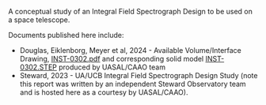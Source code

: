 A conceptual study of an Integral Field Spectrograph Design to be used on a space telescope.

Documents published here include: 
- Douglas, Eiklenborg, Meyer et al, 2024 - Available Volume/Interface Drawing, [INST-0302.pdf](INST-0302.pdf) and corresponding solid model [INST-0302.STEP](INST-0302.STEP) produced by UASAL/CAAO team 
- Steward, 2023 - UA/UCB Integral Field Spectrograph Design Study (note this report was written by an independent Steward Observatory team and is hosted here as a courtesy by UASAL/CAAO).

